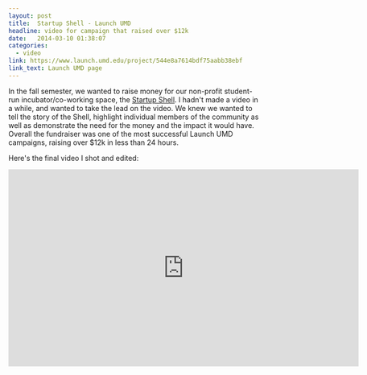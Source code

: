 ```yaml
---
layout: post
title:  Startup Shell - Launch UMD
headline: video for campaign that raised over $12k
date:   2014-03-10 01:38:07
categories:
  - video
link: https://www.launch.umd.edu/project/544e8a7614bdf75aabb38ebf
link_text: Launch UMD page
---
```

In the fall semester, we wanted to raise money for our non-profit student-run incubator/co-working space, the [Startup Shell](http://startupshell.org/). I hadn't made a video in a while, and wanted to take the lead on the video. We knew we wanted to tell the story of the Shell, highlight individual members of the community as well as demonstrate the need for the money and the impact it would have.
Overall the fundraiser was one of the most successful Launch UMD campaigns, raising over $12k in less than 24 hours.

Here's the final video I shot and edited:

<iframe width="696" height="392" src="https://www.youtube.com/embed/3ccWz5TcWpQ?VQ=HD1080&rel=0&showinfo=0" frameborder="0" allowfullscreen></iframe>
